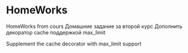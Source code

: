 # HomeWorks
HomeWorks from cours
Домашние задание за второй курс 
Дополнить декоратор сache поддержкой max_limit

Supplement the cache decorator with max_limit support
